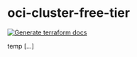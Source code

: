 # oci-cluster-free-tier

[![Generate terraform docs](https://github.com/lcs-martins/oci-cluster-free-tier/actions/workflows/documentation.yml/badge.svg)](https://github.com/lcs-martins/oci-cluster-free-tier/actions/workflows/documentation.yml)

temp [...]
